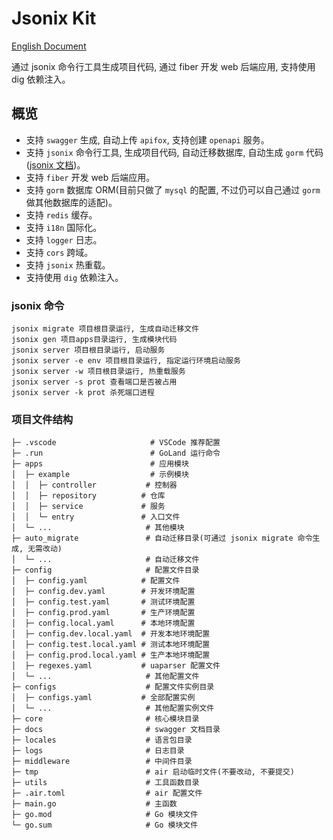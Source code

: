 # Jsonix Kit

[English Document](https://github.com/JsonLee12138/jsonix-kit/blob/main/README.en.md)

通过 jsonix 命令行工具生成项目代码, 通过 fiber 开发 web 后端应用, 支持使用 dig 依赖注入。

## 概览

- 支持 `swagger` 生成, 自动上传 `apifox`, 支持创建 `openapi` 服务。
- 支持 `jsonix` 命令行工具, 生成项目代码, 自动迁移数据库, 自动生成 `gorm` 代码([jsonix 文档](https://github.com/JsonLee12138/jsonix/blob/main/README.md))。
- 支持 `fiber` 开发 web 后端应用。
- 支持 `gorm` 数据库 ORM(目前只做了 `mysql` 的配置, 不过仍可以自己通过 `gorm` 做其他数据库的适配)。
- 支持 `redis` 缓存。
- 支持 `i18n` 国际化。
- 支持 `logger` 日志。
- 支持 `cors` 跨域。
- 支持 `jsonix` 热重载。
- 支持使用 `dig` 依赖注入。

### jsonix 命令
```
jsonix migrate 项目根目录运行, 生成自动迁移文件
jsonix gen 项目apps目录运行, 生成模块代码
jsonix server 项目根目录运行, 启动服务
jsonix server -e env 项目根目录运行, 指定运行环境启动服务
jsonix server -w 项目根目录运行, 热重载服务
jsonix server -s prot 查看端口是否被占用
jsonix server -k prot 杀死端口进程
```

### 项目文件结构

```
├─ .vscode                     # VSCode 推荐配置
├─ .run                        # GoLand 运行命令
├─ apps                        # 应用模块
│  ├─ example                  # 示例模块
│  │  ├─ controller           # 控制器
│  │  ├─ repository          # 仓库
│  │  ├─ service             # 服务
│  │  └─ entry               # 入口文件
│  └─ ...                     # 其他模块
├─ auto_migrate               # 自动迁移目录(可通过 jsonix migrate 命令生成, 无需改动)
│  └─ ...                     # 自动迁移文件
├─ config                     # 配置文件目录
│  ├─ config.yaml            # 配置文件
│  ├─ config.dev.yaml        # 开发环境配置
│  ├─ config.test.yaml       # 测试环境配置
│  ├─ config.prod.yaml       # 生产环境配置
│  ├─ config.local.yaml      # 本地环境配置
│  ├─ config.dev.local.yaml  # 开发本地环境配置
│  ├─ config.test.local.yaml # 测试本地环境配置
│  ├─ config.prod.local.yaml # 生产本地环境配置
│  ├─ regexes.yaml           # uaparser 配置文件
│  └─ ...                     # 其他配置文件
├─ configs                    # 配置文件实例目录
│  ├─ configs.yaml           # 全部配置实例
│  └─ ...                     # 其他配置实例文件
├─ core                       # 核心模块目录
├─ docs                       # swagger 文档目录
├─ locales                    # 语言包目录
├─ logs                       # 日志目录
├─ middleware                 # 中间件目录
├─ tmp                        # air 启动临时文件(不要改动, 不要提交)
├─ utils                      # 工具函数目录
├─ .air.toml                  # air 配置文件
├─ main.go                    # 主函数
├─ go.mod                     # Go 模块文件
└─ go.sum                     # Go 模块文件
```
